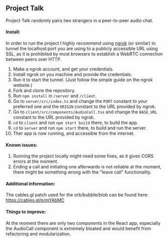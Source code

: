 
## Project Talk
Project Talk randomly pairs two strangers in a peer-to-peer audio chat.
#### Install:
In order to run the project I highly recommend using [ngrok](https://ngrok.com/) (or similar) to tunnel the localhost:port you are using to a publicly accessible URL using SSL, as it is prohibited by most browsers to establish a WebRTC connection between peers over HTTP.

1. Make a ngrok account, and get your credentials.
2. Install ngrok on you machine and provide the credentials.
3. Run it to start the tunnel. (Just follow the simple guide on the ngrok website.)
4. Fork and clone the repository.
5. Run `npm install` in `/server` and `/client`.
6. Go to `server/src/index.ts` and change the `PORT` constant to your preferred one and the `ORIGIN` constant to the URL provided by ngrok.
7. Go to `client/src/components/AudioCall.tsx` and change the `BASE_URL` constant to the URL provided by ngrok.
8. `cd` to `client` and run `npm start build` there, to build the app.
9. `cd` to `server` and run `npm start` there, to build and run the server.
10. Ther app is now running, and accessible from the internet.

#### Known issues:
1. Running the project locally might need some fixes, as it gives CORS errors at the moment.
2. Ending a call and initiating one afterwards is not reliable at the moment, there might be something wrong with the "leave call" functionality.

#### Additional information:
The cables.gl patch used for the orb/bubble/blob can be found here: https://cables.gl/p/mYAbMC

#### Things to improve:
At the moment there are only two components in the React app, especially the AudioCall component is extremely bloated and would benefit from refactoring and modularization.
